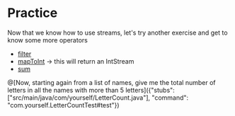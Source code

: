 # Practice
Now that we know how to use streams, let's try another exercise and get to know some more operators
 * [filter](https://docs.oracle.com/javase/8/docs/api/java/util/stream/Stream.html#filter-java.util.function.Predicate-)
 * [mapToInt](https://docs.oracle.com/javase/8/docs/api/java/util/stream/Stream.html#mapToInt-java.util.function.ToIntFunction-) → this will return an IntStream
 * [sum](https://docs.oracle.com/javase/8/docs/api/java/util/stream/IntStream.html#sum--)

@[Now, starting again from a list of names, give me the total number of letters in all the names with more than 5 letters]({"stubs": ["src/main/java/com/yourself/LetterCount.java"], "command": "com.yourself.LetterCountTest#test"})